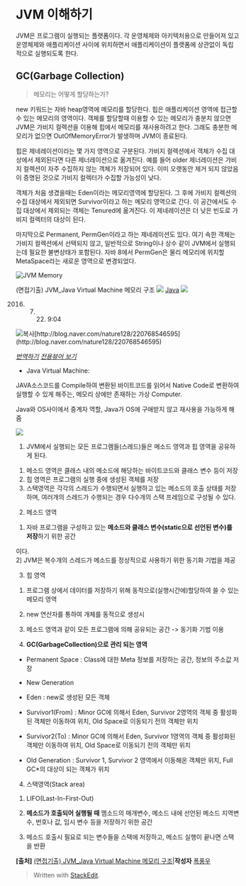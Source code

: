 # JVM 이해하기

JVM은 프로그램이 실행되는 플랫폼이다. 
각 운영체제와 아키텍처용으로 만들어져 있고 운영체제와 애플리케이션 사이에 위치하면서 애플리케이션이 플랫폼에 상관없이 독립적으로 실행되도록 한다. 


## GC(Garbage Collection)

> 메모리는 어떻게 할당하는가?

new 키워드는 자바 heap영역에 메모리를 할당한다. 힙은 애플리케이션 영역에 접근할 수 있는 메모리의 영역이다. 객체를 할당할때 이용할 수 있는 메모리가 충분치 않으면 JVM은 가비지 컬렉션을 이용해 힙에서 메모리를 재사용하려고 한다. 그래도 충분한 메모리가 없으면 OutOfMemoryError가 발생하며 JVM이 종료된다. 

힙은 제네레이션이라는 몇 가지 영역으로 구분된다. 가비지 컬렉션에서 객체가 수집 대상에서 제외된다면 다른 제너레이션으로 옮겨진다. 예를 들어 older 제너레이션은 가비지 컬렉션이 자주 수집하지 않는 객체가 저장되어 있다. 이미 오랫동안 제거 되지 않았음이 증명된 것으로 가비지 컬렉터가 수집할 가능성이 낮다. 

객체가 처음 생겼을때는 Eden이라는 메모리영역에 할당된다. 그 후에 가비지 컬렉션의 수집 대상에서 제외되면 Survivor이라고 하는 메모리 영역으로 간다. 이 공간에서도 수집 대상에서 제외되는 객체는 Tenured에 옮겨진다. 이 제네레이션은 더 낮은 빈도로 가비지 컬렉터의 대상이 된다. 

마지막으로 Permanent, PermGen이라고 하는 제네레이션도 있다. 여기 속한 객체는 가비지 컬렉션에서 선택되지 않고, 일반적으로 String이나 상수 같이 JVM에서 실행되는데 필요한 불변상태가 포함된다. 자바 8에서 PermGen은 물리 메모리에 위치할 MetaSpace라는 새로운 영역으로 변경되었다. 

![JVM Memory](https://blogfiles.pstatic.net/20160722_243/nature128_1469145805726eIO2A_PNG/JVM.PNG?type=w2)

  

(면접기출) JVM_Java Virtual Machine 메모리 구조 ![](http://blogimgs.naver.net/imgs/nblog/spc.gif)  [Java](http://blog.naver.com/PostList.nhn?blogId=nature128&categoryNo=44&from=postList&parentCategoryNo=44)  ![](http://blogimgs.naver.net/imgs/nblog/spc.gif) 

2016. 7. 22. 9:04

![복사](http://blogimgs.naver.net/nblog/btn_urlcopy.gif "http://blog.naver.com/nature128/220768546595")[http://blog.naver.com/nature128/220768546595](http://blog.naver.com/nature128/220768546595)

[_번역하기_](http://blog.naver.com/PostView.nhn?blogId=nature128&logNo=220768546595&parentCategoryNo=&categoryNo=44&viewDate=&isShowPopularPosts=false&from=postView#)  [_전용뷰어 보기_](http://blog.naver.com/PostView.nhn?blogId=nature128&logNo=220768546595&parentCategoryNo=&categoryNo=44&viewDate=&isShowPopularPosts=false&from=postView#)

- Java Virtual Machine:

JAVA소스코드를 Compile하여 변환된 바이트코드를 읽어서 Native Code로 변환하여 실행할 수 있게 해주는, 메모리 상에만 존재하는 가상 Computer.

Java와 OS사이에서 중계자 역할, Java가 OS에 구애받지 않고 재사용을 가능하게 해줌

  

  

![](https://blogfiles.pstatic.net/20160722_243/nature128_1469145805726eIO2A_PNG/JVM.PNG?type=w2)

  
1. JVM에서 실행되는 모든 프로그램들(스레드)들은 메소드 영역과 힙 영역을 공유하게 된다.  
1) 메소드 영역은 클래스 내의 메소드에 해당하는 바이트코드와 클래스 변수 등이 저장  
2) 힙 영역은 프로그램의 실행 중에 생성된 객체를 저장  
3) 스택영역은 각각의 스레드가 수행되면서 실행하고 있는 메소드의 호출 상태를 저장하며, 여러개의 스레드가 수행되는 경우 다수개의 스택 프레임으로 구성될 수 있다.

  

2. 메소드 영역  
1) 자바 프로그램을 구성하고 있는 **메소드와 클래스 변수(static으로 선언된 변수)를 저장**하기 위한 공간

이다.  
2) JVM은 복수개의 스레드가 메소드를 정상적으로 사용하기 위한 동기화 기법을 제공

  

3. 힙 영역  
1) 프로그램 상에서 데이터를 저장하기 위해 동적으로(실행시간에)할당하여 쓸 수 있는 메모리 영역  
2) new 연산자를 통하여 개체를 동적으로 생성시  
3) 메소드 영역과 같이 모든 프로그램에 의해 공유되는 공간 -> 동기화 기법 이용

4)  **GC(GarbageCollection)으로 관리 되는 영역**

* Permanent Space : Class에 대한 Meta 정보를 저장하는 공간, 정보의 주소값 저장

* New Generation

- Eden : new로 생성된 모든 객체

- Survivor1(From) : Minor GC에 의해서 Eden, Survivor 2영역의 객체 중 활성화 된 객체만 이동하여 위치, Old Space로 이동되기 전의 객체만 위치

- Survivor2(To) : Minor GC에 의해서 Eden, Survivor 1영역의 객체 중 활성화된 객체만 이동하여 위치, Old Space로 이동되기 전의 객체만 위치

- Old Generation : Survivor 1, Survivor 2 영역에서 이동해온 객체만 위치,  Full GC*의 대상이 되는 객체가 위치

  

4. 스택영역(Stack area)  
1) LIFO(Last-In-First-Out)  
2) **메소드가 호출되어 실행될 때**  멤소드의 매개변수, 메소드 내에 선언된 메소드 지역변수, 번호나 값, 임시 변수 등을 저장하기 위한 공간

3) 메소드 호출시 필요로 되는 변수들을 스택에 저장하고, 메소드 실행이 끝나면 스택을 반환

**[출처]**  [(면접기출) JVM_Java Virtual Machine 메모리 구조](http://blog.naver.com/nature128/220768546595)|**작성자**  [폭풍우](http://blog.naver.com/nature128)


> Written with [StackEdit](https://stackedit.io/).
<!--stackedit_data:
eyJoaXN0b3J5IjpbLTE5NzM4MTE3MTcsMTI3NTE0NjMzMCwxMD
Y5MzcyMDU0XX0=
-->